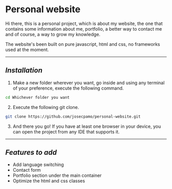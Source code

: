 # **Personal website**

Hi there, this is a personal project, which is about my website, the one that contains some information about me, portfolio, a better way to contact me and of course, a way to grow my knowledge.

The website's been built on pure javascript, html and css, no frameworks used at the moment.

---

## *Installation*

1. Make a new folder wherever you want, go inside and using any terminal of your preference, execute the following command.

```sh
cd Whichever folder you want
```
2. Execute the following git clone.

```sh
git clone https://github.com/josecpamo/personal-website.git
```

3. And there you go! If you have at least one browser in your device, you can open the project from any IDE that supports it.

---

## *Features to add*

* Add language switching
* Contact form
* Portfolio section under the main container
* Optimize the html and css classes

